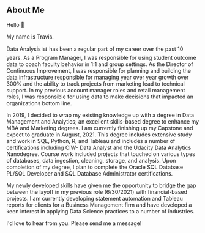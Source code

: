 ## About Me

Hello :wave:

My name is Travis.

Data Analysis 📊 has been a regular part of my career over the past 10 years. As a Program Manager, I was responsible for using student outcome data to coach faculty behavior in 1:1 and group settings. As the Director of Continuous Improvement, I was responsible for planning and building the data infrastructure responsible for managing year over year growth over 300% and the ability to track projects from marketing lead to technical support. In my previous account manager roles and retail management roles, I was responsible for using data to make decisions that impacted an organizations bottom line. 

In 2019, I decided to wrap my existing knowledge up with a degree in Data Management and Analytics; an excellent skills-based degree to enhance my MBA and Marketing degrees. I am currently finishing up my Capstone and expect to graduate in August, 2021. This degree includes extensive study and work in SQL, Python, R, and Tableau and includes a number of certifications including CIW- Data Analyst and the Udacity Data Analytics Nanodegree. Course work included projects that touched on various types of databases, data ingestion, cleaning, storage, and analysis. Upon completion of my degree, I plan to complete the Oracle SQL Database PL/SQL Developer and SQL Database Administrator certifications.

My newly developed skills have given me the opportunity to bridge the gap between the layoff in my previous role (6/30/2021) with financial-based projects. I am currently developing statement automation and Tableau reports for clients for a Business Management firm and have developed a keen interest in applying Data Science practices to a number of industries.

I'd love to hear from you. Please send me a message!

